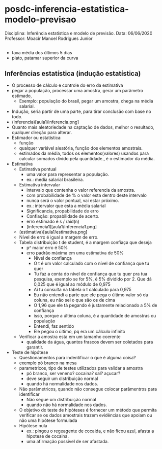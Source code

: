 # posdc-inferencia-estatistica-modelo-previsao

Disciplina: Inferência estatística e modelo de previsão.
Data: 06/06/2020
Professor: Moacir Manoel Rodrigues Junior

## 
- taxa média dos últimos 5 dias
- plato, patamar superior da curva

## Inferências estatística (indução estatística)

 - O processo de cálculo e controle do erro da estimativa
 - pegar a população, processar uma amostra, gerar um parâmetro estimado, 
	- Exemplo: população do brasil, pegar um amostra, chega na média salarial.
 - Indução, seria partir de uma parte, para tirar conclusão com base no todo.
 - (inferencia)[aula1/inferencia.png]
 - Quanto mais aleatoriedade na captação de dados, melhor o resultado, qualquer direção para alterar.
 - Estimador ou estatística
	- função
	- qualquer variável aleatória, função dos elementos amostrais.
	- estimados da média, todos os elementos(valores) usandos para calcular somados divido pela quantidade., é o estimador da média.
 - Estimativa
	- Estimativa pontual
		- uma valor para representar a população.
		- ex.: media salarial brasileira.
	- Estimativa intervalar
		- intervalo que contenha o valor  referencia da amostra.
		- com probabilidade de % o valor esta dentro deste intervalo
		- nunca será o valor pontual, vai estar próximo.
		- ex.: intervalor que esta a média salarial
		- Significancia, propabilidade de erro
		- Confiação: propabilidade de acerto.
		- erro estimado é s / raid(n)
		-  (inferencia1)[aula1/inferencia1.png]
	- (estimativa)[aula1/estimativa.png]
	- Nível de erro é igual a margem de erro.
	- Tabela distribuição t de student, é a margem confiaça que deseja
		- p^ maior erro é 50%
		- erro padrão máxima em uma estimativa de 50%
			- Nível de confiança
			- O t é um valor calculado com o nível de confiança que tu quer
			- Tu faz a conta do nível de confiança que tu quer pra tua pesquisa, exemplo se for 5%, é 5% dividido por 2. Que dá 0,025 que é igual ao módulo de 0,975
			- Aí tu consulta na tabela o t calculado para 0,975
			- Eu não entendi a parte que ele pega o último valor só da coluna, eu não sei o que são os de cima
			- O 1,96 que ele tá pegando é justamente relacionado a 5% de confiança
			- isso, porque a última coluna, é a quantidade de amostras ou população
			- Entendi, faz sentido
			- Ele pegou o último, pq era um cálculo infinito
	- Verificar a amostra esta em um tamanho coerente
		- qualidade da água, quantos frascos devem ser coletados para garantir.
 - Teste de hipótese
	- Questionamentos para indentificar o que é alguma coisa?
	- exemplo pó branco na mesa
	- parametricos, tipo de testes utilizados para validar a amostra
		- pó branco, ser veneno? cocaina? sal? açucar?
		- deve seguir um distribuição normal
		- quando há normalidade nos dados.
	- Não parâmetricos, quando não consegue colocar parâmentros para identificar
		- Não segue um distribuição normal
		- quando não há normalidade nos dados.
	- O objetivo do teste de hipóteses é fornecer um método que permita verificar se os dados amostrais trazem evidências que apoiam ou não uma hipótese formulada
	- Hipótese nula
		- ex.: pingou o regeagente de cocaida, e não ficou azul, afasta a hipotese de cocaina.
		- uma afirmação possível de ser afastada.
		




